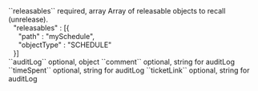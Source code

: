 <tr>
<td>``releasables``</td>
<td>required, array</td>
<td>Array of releasable objects to recall (unrelease).</td>
<td><div style="padding-left:10px;">"releasables" : [{</div>
    <div style="padding-left:20px;">"path" : "mySchedule",</div>
    <div style="padding-left:20px;">"objectType" : "SCHEDULE"</div>
    <div style="padding-left:10px;">}]</div></td>
<td></td>
</tr>
<tr>
<td>``auditLog``</td>
<td>optional, object</td>
<td></td>
<td></td>
<td></td>
</tr>
<tr>
<td style="padding-left:20px;">``comment``</td>
<td>optional, string</td>
<td>for auditLog</td>
<td></td>
<td></td>
</tr>
<tr>
<td style="padding-left:20px;">``timeSpent``</td>
<td>optional, string</td>
<td>for auditLog</td>
<td></td>
<td></td>
</tr>
<tr>
<td style="padding-left:20px;">``ticketLink``</td>
<td>optional, string</td>
<td>for auditLog</td>
<td></td>
<td></td>
</tr>
